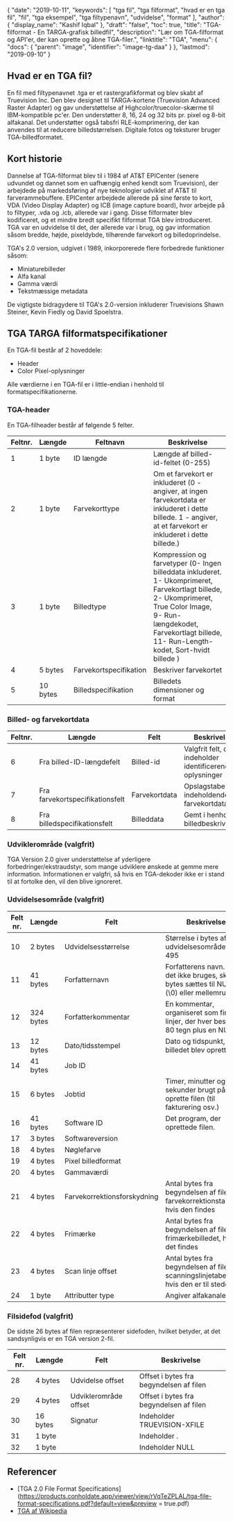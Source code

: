 {
  "date": "2019-10-11",
  "keywords": [
"tga fil",
"tga filformat",
"hvad er en tga fil",
"fil",
"tga eksempel",
"tga filtypenavn",
"udvidelse",
"format"
],
  "author": {
    "display_name": "Kashif Iqbal"
},
  "draft": "false",
  "toc": true,
  "title": "TGA-filformat - En TARGA-grafisk billedfil",
  "description": "Lær om TGA-filformat og API'er, der kan oprette og åbne TGA-filer.",
  "linktitle": "TGA",
  "menu": {
    "docs": {
      "parent": "image",
      "identifier": "image-tg-daa"
}
},
  "lastmod": "2019-09-10"
}

## Hvad er en TGA fil?

En fil med filtypenavnet .tga er et rastergrafikformat og blev skabt af Truevision Inc. Den blev designet til TARGA-kortene (Truevision Advanced Raster Adapter) og gav understøttelse af Highcolor/truecolor-skærme til IBM-kompatible pc'er. Den understøtter 8, 16, 24 og 32 bits pr. pixel og 8-bit alfakanal. Det understøtter også tabsfri RLE-komprimering, der kan anvendes til at reducere billedstørrelsen. Digitale fotos og teksturer bruger TGA-billedformatet.

## Kort historie

Dannelse af TGA-filformat blev til i 1984 af AT&T EPICenter (senere udvundet og dannet som en uafhængig enhed kendt som Truevision), der arbejdede på markedsføring af nye teknologier udviklet af AT&T til farverammebuffere. EPICenter arbejdede allerede på sine første to kort, VDA (Video Display Adapter) og ICB (image capture board), hvor arbejde på to filtyper, .vda og .icb, allerede var i gang. Disse filformater blev kodificeret, og et mindre bredt specifikt filformat TGA blev introduceret. TGA var en udvidelse til det, der allerede var i brug, og gav information såsom bredde, højde, pixeldybde, tilhørende farvekort og billedoprindelse.

TGA's 2.0 version, udgivet i 1989, inkorporerede flere forbedrede funktioner såsom:

 * Miniaturebilleder
 * Alfa kanal
 * Gamma værdi
 * Tekstmæssige metadata

De vigtigste bidragydere til TGA's 2.0-version inkluderer Truevisions Shawn Steiner, Kevin Fiedly og David Spoelstra.

## TGA TARGA filformatspecifikationer

En TGA-fil består af 2 hoveddele:

 * Header
 * Color Pixel-oplysninger

Alle værdierne i en TGA-fil er i little-endian i henhold til formatspecifikationerne.

### TGA-header

En TGA-filheader består af følgende 5 felter.

|Feltnr.|Længde |Feltnavn |Beskrivelse|
---|---|---|---|
|1| 1 byte |ID længde| Længde af billed-id-feltet (0-255)|
|2| 1 byte |Farvekorttype| Om et farvekort er inkluderet (0 - angiver, at ingen farvekortdata er inkluderet i dette billede. 1 - angiver, at et farvekort er inkluderet i dette billede.)|
|3| 1 byte |Billedtype| Kompression og farvetyper (0- Ingen billeddata inkluderet. 1- Ukomprimeret, Farvekortlagt billede, 2- Ukomprimeret, True Color Image, 9- Run-længdekodet, Farvekortlagt billede, 11- Run-Length-kodet, Sort-hvidt billede )|
|4| 5 bytes |Farvekortspecifikation| Beskriver farvekortet|
|5| 10 bytes |Billedspecifikation| Billedets dimensioner og format|

### Billed- og farvekortdata

|Feltnr. |Længde |Felt |Beskrivelse|
---|---|---|---|
|6 |Fra billed-ID-længdefelt| Billed-id| Valgfrit felt, der indeholder identificerende oplysninger|
|7 |Fra farvekortspecifikationsfelt| Farvekortdata| Opslagstabel indeholdende farvekortdata|
|8 |Fra billedspecifikationsfelt| Billeddata| Gemt i henhold til billedbeskrivelsen|

### Udviklerområde (valgfrit)

TGA Version 2.0 giver understøttelse af yderligere forbedringer/ekstraudstyr, som mange udviklere ønskede at gemme mere information. Informationen er valgfri, så hvis en TGA-dekoder ikke er i stand til at fortolke den, vil den blive ignoreret.

### Udvidelsesområde (valgfrit)

|Felt nr.| Længde| Felt |Beskrivelse|
---|---|---|---|
|10| 2 bytes |Udvidelsesstørrelse |Størrelse i bytes af udvidelsesområdet, altid 495|
|11| 41 bytes| Forfatternavn |Forfatterens navn. Hvis det ikke bruges, skal bytes sættes til NULL (\0) eller mellemrum|
|12| 324 bytes| Forfatterkommentar| En kommentar, organiseret som fire linjer, der hver består af 80 tegn plus en NULL|
|13| 12 bytes| Dato/tidsstempel |Dato og tidspunkt, hvor billedet blev oprettet|
|14| 41 bytes| Job ID||
|15| 6 bytes| Jobtid| Timer, minutter og sekunder brugt på at oprette filen (til fakturering osv.)|
|16| 41 bytes| Software ID |Det program, der oprettede filen.|
|17| 3 bytes| Softwareversion||
|18| 4 bytes| Nøglefarve||
|19| 4 bytes| Pixel billedformat||
|20| 4 bytes| Gammaværdi||
|21| 4 bytes| Farvekorrektionsforskydning |Antal bytes fra begyndelsen af filen til farvekorrektionstabellen, hvis den findes|
|22| 4 bytes| Frimærke | Antal bytes fra begyndelsen af filen til frimærkebilledet, hvis det findes|
|23| 4 bytes| Scan linje offset| Antal bytes fra begyndelsen af filen til scanningslinjetabellen, hvis den er til stede|
|24| 1 byte| Attributter type| Angiver alfakanalen|

### Filsidefod (valgfrit)

De sidste 26 bytes af filen repræsenterer sidefoden, hvilket betyder, at det sandsynligvis er en TGA version 2-fil.

|Felt nr.| Længde| Felt| Beskrivelse|
---|---|---|---|
|28| 4 bytes| Udvidelse offset| Offset i bytes fra begyndelsen af filen|
|29| 4 bytes| Udviklerområde offset| Offset i bytes fra begyndelsen af filen|
|30| 16 bytes| Signatur| Indeholder TRUEVISION-XFILE|
|31| 1 byte| | Indeholder .|
|32| 1 byte| | Indeholder NULL|


## Referencer

 * [TGA 2.0 File Format Specifications](https://products.conholdate.app/viewer/view/rVqTeZPLAL/tga-file-format-specifications.pdf?default=view&preview = true.pdf)
 * [TGA af Wikipedia](https://en.wikipedia.org/wiki/Truevision_TGA)

